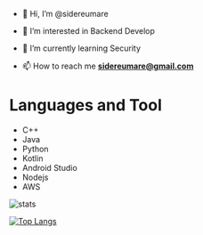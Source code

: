 - 👋 Hi, I’m @sidereumare

- 👀 I’m interested in Backend Develop
- 🌱 I’m currently learning Security
- 📫 How to reach me **sidereumare@gmail.com**

# Languages and Tool
- C++
- Java
- Python
- Kotlin
- Android Studio
- Nodejs
- AWS

![stats](https://github-readme-stats.vercel.app/api?username=sidereumare&show_icons=true)

[![Top Langs](https://github-readme-stats.vercel.app/api/top-langs/?username=sidereumare&layout=compact)](https://github.com/anuraghazra/github-readme-stats)
<!---
sidereumare/sidereumare is a ✨ special ✨ repository because its `README.md` (this file) appears on your GitHub profile.
You can click the Preview link to take a look at your changes.
--->
